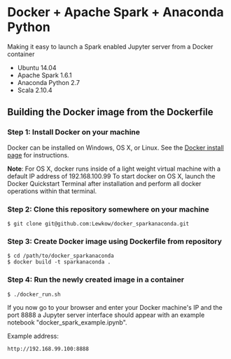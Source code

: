 # Docker + Apache Spark + Anaconda Python
Making it easy to launch a Spark enabled Jupyter server from a Docker container

* Ubuntu 14.04
* Apache Spark 1.6.1
* Anaconda Python 2.7
* Scala 2.10.4

## Building the Docker image from the Dockerfile

### Step 1: Install Docker on your machine
Docker can be installed on Windows, OS X, or Linux.
See the [Docker install page](https://docs.docker.com/engine/installation/) for instructions.

__Note__: For OS X, docker runs inside of a light weight virtual machine with a default IP address of 192.168.100.99
To start docker on OS X, launch the Docker Quickstart Terminal after installation and perform all docker operations within that terminal.

### Step 2: Clone this repository somewhere on your machine

```
$ git clone git@github.com:Lewkow/docker_sparkanaconda.git
```

### Step 3: Create Docker image using Dockerfile from repository

```
$ cd /path/to/docker_sparkanaconda
$ docker build -t sparkanaconda .
````

### Step 4: Run the newly created image in a container

```
$ ./docker_run.sh
```

If you now go to your browser and enter your Docker machine's IP and the port 8888 a Jupyter server interface should appear with an example notebook "docker_spark_example.ipynb".

Example address:

```
http://192.168.99.100:8888
```


